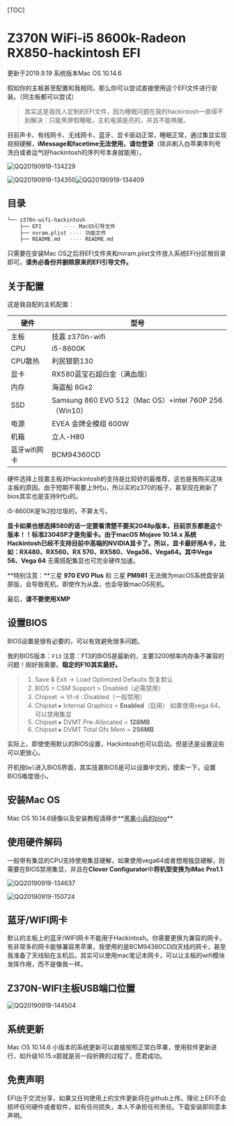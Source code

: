 [TOC]

# Z370N WiFi-i5 8600k-Radeon RX850-hackintosh EFI



更新于2019.9.19     系统版本Mac OS 10.14.6

假如你的主板甚至配置和我相同，那么你可以尝试直接使用这个EFI文件进行安装。（同主板都可以尝试）

> 其实这是我找人定制的EFI文件，因为睡眠问题在我的hackintosh一直得不到解决：只能黑屏假睡眠，主机电源是亮的，并且不能唤醒。

目前声卡、有线网卡、无线网卡、蓝牙、显卡驱动正常，睡眠正常，通过集显实现视频硬解，**iMessage和facetime无法使用，请勿登录**（除非刷入白苹果序列号洗白或者运气好hackintosh的序列号本身就能用）。

![QQ20190919-134229](https://tva1.sinaimg.cn/large/006y8mN6ly1g74uiuh1swj31hd0u0qd1.jpg)

![QQ20190919-134350](https://tva1.sinaimg.cn/large/006y8mN6ly1g74ujm8i7zj30oo0gftbc.jpg)![QQ20190919-134409](https://tva1.sinaimg.cn/large/006y8mN6ly1g74ujr88fwj30ga09t0uj.jpg)



## 目录

```bash
└── z370n-wifi-hackintosh
    ├── EFI       ---- MacOS引导文件
    ├── nvram.plist ---- 功能文件
    ├── README.md   ---- README.md 
```

只需要在安装Mac OS之后将EFI文件夹和nvram.plist文件放入系统EFI分区根目录即可。**请务必备份并删除原来的EFI引导文件。**



## 关于配置

这是我自配的主机配置：

| 硬件         | 型号                                                  |
| ------------ | ----------------------------------------------------- |
| 主板         | 技嘉 z370n-wifi                                       |
| CPU          | i5-8600K                                              |
| CPU散热      | 利民银箭130                                           |
| 显卡         | RX580蓝宝石超白金（满血版）                           |
| 内存         | 海盗船 8Gx2                                           |
| SSD          | Samsung 860 EVO 512（Mac OS）+intel 760P 256（Win10） |
| 电源         | EVEA 金牌全模组 600W                                  |
| 机箱         | 立人-H80                                              |
| 蓝牙wifi网卡 | BCM94360CD                                            |

硬件选择上技嘉主板对Hackintosh的支持是比较好的最推荐，这也是我购买这块主板的原因。由于短期不需要上9代u，所以买的z370的板子，甚至现在刷新了bios其实也是支持9代u的。

i5-8600K是1k2捡垃圾的，不算太亏。

**显卡如果也想选择580的话一定要看清楚不要买2048p版本，目前京东都是这个版本！！**标准2304SP才是免驱卡。由于macOS Mojave 10.14.x 系统Hackintosh已经不支持目前中高端的NVIDIA显卡了。所以，显卡最好用A卡，比如：RX480、RX560、RX 570、RX580、Vega56、Vega64。其中**Vega 56、Vega 64** 无需搭配集显也可完全硬件加速。

**特别注意：**三星 **970 EVO Plus** 和 三星 **PM981** 无法做为macOS系统盘安装原版，会导致死机，即使作为从盘，也会导致macOS死机。

最后，**请不要使用XMP**

## 设置BIOS

BIOS设置是很有必要的，可以有效避免很多问题。

我的BIOS版本：`F13` 注意：F13的BIOS是最新的，主要3200频率内存条不兼容的问题！刚好我需要。**稳定的F10其实最好。**

>1. Save & Exit → Load Optimized Defaults  恢复默认
>2. BIOS > CSM Support > Disabled（必需禁用）
>3. Chipset → Vt-d : Disabled（一般禁用）
>4. Сhipset ▸ Internal Graphics = **Enabled**（启用）   如果使用vega 64，可以禁用集显
>5. Сhipset ▸ DVMT Pre-Allocated = **128MB**
>6. Сhipset ▸ DVMT Total Gfx Mem = **256MB**

实际上，即使使用默认的BIOS设置，Hackintosh也可以启动。但是还是设置这些可以更放心。

开机按`Del`进入BIOS界面，其实技嘉BIOS是可以设置中文的，摸索一下，设置BIOS难度很小。



## 安装Mac OS

Mac OS 10.14.6镜像以及安装教程请移步**[黑果小兵的blog](https://blog.daliansky.net/macOS-Mojave-10.14.6-18G87-Release-version-with-Clover-5033-original-image.html)**



## 使用硬件解码

一般带有集显的CPU支持使用集显硬解，如果使用vega64或者想用独显硬解，则需要在BIOS禁用集显，并且在**Clover Configurator**中**将机型变换为iMac Pro1.1**

![QQ20190919-134637](https://tva1.sinaimg.cn/large/006y8mN6ly1g74ub6tvusj30zj0iu0xt.jpg)

![QQ20190919-150724](https://tva1.sinaimg.cn/large/006y8mN6ly1g74ucynk54j30gj05y7ae.jpg)



## 蓝牙/WIFI网卡

默认的主板上的蓝牙/WIFI网卡不能用于Hackintosh。你需要更换为兼容的网卡，有非常多的网卡能够兼容黑苹果，我使用的是BCM94360CD四天线的网卡，甚至我准备了天线贴在主机后。其实可以使用mac笔记本网卡，可以让主板的wifi模块发挥作用，而不是像我一样。



## Z370N-WIFI主板USB端口位置

![QQ20190919-144504](https://tva1.sinaimg.cn/large/006y8mN6ly1g74u70k656j30m6096dlx.jpg)



## 系统更新

Mac OS 10.14.6 小版本的系统更新可以直接按照正常白苹果，使用软件更新进行，如升级10.15.x那就是另一段折腾的过程了，愿君成功。

## 免责声明

EFI出于交流分享，如果又任何使用上的文件更新将在github上传。理论上EFI不会损坏任何硬件或者软件，如有任何损失，本人不承担任何责任。下载安装即同意本声明。